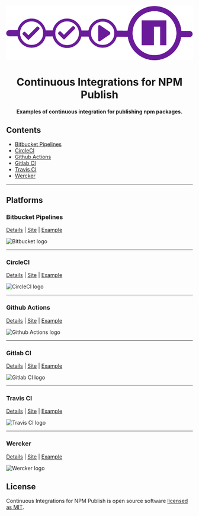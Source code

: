 <div align="center">
  <img alt="Logo" src="https://raw.githubusercontent.com/andrelmlins/ci-npm-publish/master/logo.png" />
  <h1>Continuous Integrations for NPM Publish</h1>
  <h4>Examples of continuous integration for publishing npm packages.</h4>
</div>

## Contents

- [Bitbucket Pipelines](#bitbucket-pipelines)
- [CircleCI](#circleci)
- [Github Actions](#github-actions)
- [Gitlab CI](#gitlab-ci)
- [Travis CI](#travis-ci)
- [Wercker](#wercker)

---

## Platforms

### **Bitbucket Pipelines**

[Details](BITBUCKET.md) | [Site](https://bitbucket.org/product/br/features/pipelines) | [Example](examples/bitbucket-pipelines.yml)

<img alt="Bitbucket logo" width="140px" src="https://wac-cdn.atlassian.com/dam/jcr:e75ffb0e-b3ee-40ca-8659-ecb93675a379/Bitbucket@2x-blue.png" />

---

### **CircleCI**

[Details](CIRCLECI.md) | [Site](https://circleci.com/) | [Example](examples/.circleci)

<img alt="CircleCI logo" width="140px" src="https://elo7.dev/images/rodando-seus-testes-no-circle-ci-1.png" />

---

### **Github Actions**

[Details](GITHUB.md) | [Site](https://github.com/features/actions) | [Example](examples/.github)

<img alt="Github Actions logo" width="140px" src="https://miro.medium.com/max/300/0*EOBenMCWMDaPdeJL.png" />

---

### **Gitlab CI**

[Details](GITLAB.md) | [Site](https://docs.gitlab.com/ee/ci/) | [Example](examples/.gitlab.yml)

<img alt="Gitlab CI logo" width="140px" src="https://about.gitlab.com/images/press/logo/png/gitlab-logo-gray-rgb.png" />

---

### **Travis CI**

[Details](TRAVIS.md) | [Site](https://travis-ci.com/) | [Example](examples/.travis.yml)

<img alt="Travis CI logo" width="140px" src="https://miro.medium.com/max/600/1*VXdK53mBfr27iT8LiHNAbg.png" />

---

### **Wercker**

[Details](WERCKER.md) | [Site](https://app.wercker.com/) | [Example](examples/wercker.yml)

<img alt="Wercker logo" width="140px" src="https://res-4.cloudinary.com/crunchbase-production/image/upload/c_lpad,h_256,w_256,f_auto,q_auto:eco/v1481640407/xcmsrvor9cvaqqfh0udh.png" />

## License

Continuous Integrations for NPM Publish is open source software [licensed as MIT](https://github.com/andrelmlins/ci-npm-publish/blob/master/LICENSE).
